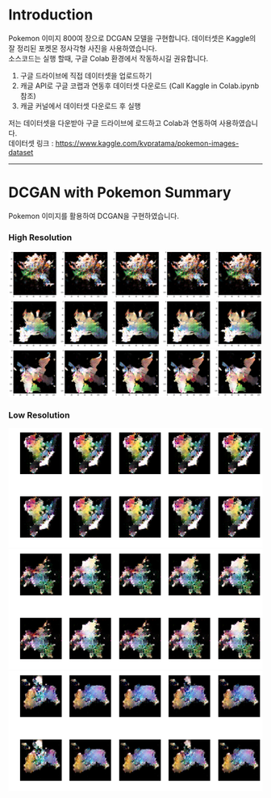 # Introduction  
Pokemon 이미지 800여 장으로 DCGAN 모델을 구현합니다. 데이터셋은 Kaggle의 잘 정리된 포켓몬 정사각형 사진을 사용하였습니다.  
소스코드는 실행 할때, 구글 Colab 환경에서 작동하시길 권유합니다.  
1. 구글 드라이브에 직접 데이터셋을 업로드하기  
2. 캐글 API로 구글 코랩과 연동후 데이터셋 다운로드 (Call Kaggle in Colab.ipynb 참조)  
3. 캐글 커널에서 데이터셋 다운로드 후 실행  
    
저는 데이터셋을 다운받아 구글 드라이브에 로드하고 Colab과 연동하여 사용하였습니다.  
데이터셋 링크 : https://www.kaggle.com/kvpratama/pokemon-images-dataset  
    
***
# DCGAN with Pokemon Summary    
Pokemon 이미지를 활용하여 DCGAN을 구현하였습니다.  
    
### High Resolution  
![High1](https://github.com/Doyosae/GAN_Pokemon/blob/master/DCGAN/High%20Resolution%20Sample/High%20Resolu%207.png)  
![High2](https://github.com/Doyosae/GAN_Pokemon/blob/master/DCGAN/High%20Resolution%20Sample/High%20Resolu%206.png)  
![High3](https://github.com/Doyosae/GAN_Pokemon/blob/master/DCGAN/High%20Resolution%20Sample/High%20Resolu%204.png)  
    
### Low Resolution  
![sample2](https://github.com/Doyosae/GAN_Pokemon/blob/master/DCGAN/Low%20Resolution%20Sample/Low%20Resolu%20(2).png) 
![sample4](https://github.com/Doyosae/GAN_Pokemon/blob/master/DCGAN/Low%20Resolution%20Sample/Low%20Resolu%20(4).png)  
![sample6](https://github.com/Doyosae/GAN_Pokemon/blob/master/DCGAN/Low%20Resolution%20Sample/Low%20Resolu%20(6).png)

